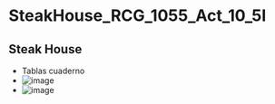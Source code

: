 # SteakHouse_RCG_1055_Act_10_5I
## Steak House
- Tablas cuaderno
- ![image](https://github.com/user-attachments/assets/3ad4a685-c8b8-4ecb-80cc-9751b19c26e8)
- ![image](https://github.com/user-attachments/assets/779045ca-78ba-43c7-a335-1f91f8904a56)
